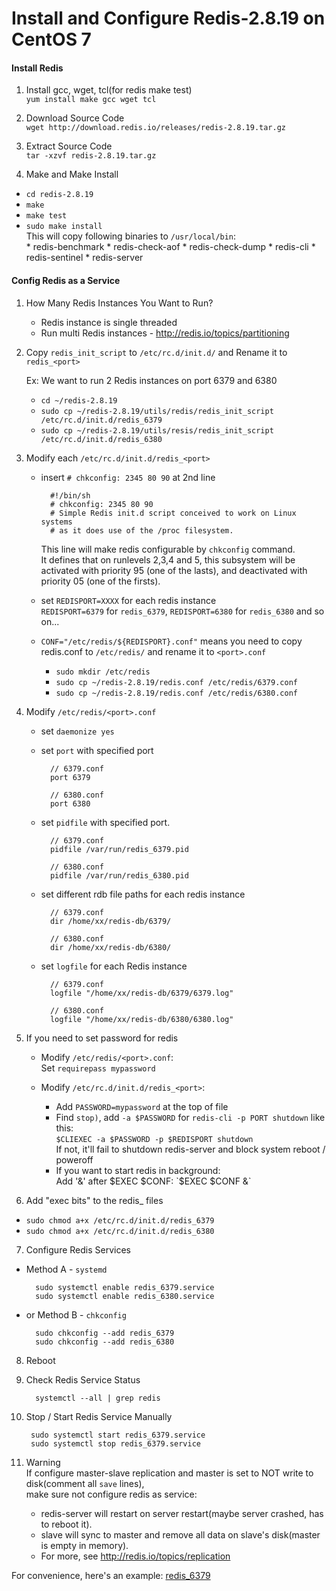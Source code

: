 
# Install and Configure Redis-2.8.19 on CentOS 7

#### Install Redis

1. Install gcc, wget, tcl(for redis make test)  
`yum install make gcc wget tcl`

2. Download Source Code  
`wget http://download.redis.io/releases/redis-2.8.19.tar.gz`

3. Extract Source Code  
`tar -xzvf redis-2.8.19.tar.gz`

4. Make and Make Install
  * `cd redis-2.8.19`
  * `make`
  * `make test`
  * `sudo make install`  
    This will copy following binaries to `/usr/local/bin`:  
        * redis-benchmark
        * redis-check-aof
        * redis-check-dump
        * redis-cli
        * redis-sentinel
        * redis-server


#### Config Redis as a Service

1. How Many Redis Instances You Want to Run?
    * Redis instance is single threaded
    * Run multi Redis instances - <http://redis.io/topics/partitioning>

2. Copy `redis_init_script` to `/etc/rc.d/init.d/` and Rename it to `redis_<port>`  

    Ex: We want to run 2 Redis instances on port 6379 and 6380
    * `cd ~/redis-2.8.19`
    * `sudo cp ~/redis-2.8.19/utils/redis/redis_init_script /etc/rc.d/init.d/redis_6379`
    * `sudo cp ~/redis-2.8.19/utils/resis/redis_init_script /etc/rc.d/init.d/redis_6380`

3. Modify each `/etc/rc.d/init.d/redis_<port>`

    * insert `# chkconfig: 2345 80 90` at 2nd line
      
            #!/bin/sh
            # chkconfig: 2345 80 90
            # Simple Redis init.d script conceived to work on Linux systems
            # as it does use of the /proc filesystem.
  
        This line will make redis configurable by `chkconfig` command.  
        It defines that on runlevels 2,3,4 and 5, this subsystem will be activated with priority 95 (one of the lasts), and deactivated with priority 05 (one of the firsts).

    * set `REDISPORT=XXXX` for each redis instance  
        `REDISPORT=6379` for `redis_6379`, `REDISPORT=6380` for `redis_6380` and so on...

    * `CONF="/etc/redis/${REDISPORT}.conf"` means you need to copy redis.conf to `/etc/redis/` and rename it to `<port>.conf`
        * `sudo mkdir /etc/redis`
        * `sudo cp ~/redis-2.8.19/redis.conf /etc/redis/6379.conf`
        * `sudo cp ~/redis-2.8.19/redis.conf /etc/redis/6380.conf`

4. Modify `/etc/redis/<port>.conf`
    * set `daemonize yes`
    * set `port` with specified port

            // 6379.conf
            port 6379
            
            // 6380.conf
            port 6380

    * set `pidfile` with specified port.
        
            // 6379.conf
            pidfile /var/run/redis_6379.pid
 
            // 6380.conf
            pidfile /var/run/redis_6380.pid

    * set different rdb file paths for each redis instance  
        
            // 6379.conf
            dir /home/xx/redis-db/6379/

            // 6380.conf
            dir /home/xx/redis-db/6380/

    * set `logfile` for each Redis instance

            // 6379.conf
            logfile "/home/xx/redis-db/6379/6379.log"

            // 6380.conf
            logfile "/home/xx/redis-db/6380/6380.log"

5.  If you need to set password for redis
    * Modify `/etc/redis/<port>.conf`:  
      Set `requirepass mypassword`

    * Modify `/etc/rc.d/init.d/redis_<port>`:  
      * Add `PASSWORD=mypassword` at the top of file
      * Find `stop)`, add `-a $PASSWORD` for `redis-cli -p PORT shutdown` like this:  
        `$CLIEXEC -a $PASSWORD -p $REDISPORT shutdown`  
        If not, it'll fail to shutdown redis-server and block system reboot / poweroff
      * If you want to start redis in background:  
        Add '&' after $EXEC $CONF:  
        `$EXEC $CONF &`  

6. Add "exec bits" to the redis_<port> files
  * `sudo chmod a+x /etc/rc.d/init.d/redis_6379`
  * `sudo chmod a+x /etc/rc.d/init.d/redis_6380`
        
7. Configure Redis Services
  * Method A - `systemd`

          sudo systemctl enable redis_6379.service
          sudo systemctl enable redis_6380.service

  * or Method B - `chkconfig`
  
          sudo chkconfig --add redis_6379
          sudo chkconfig --add redis_6380

8. Reboot 

9. Check Redis Service Status

         systemctl --all | grep redis

10. Stop / Start Redis Service Manually

         sudo systemctl start redis_6379.service
         sudo systemctl stop redis_6379.service

11. Warning  
   If configure master-slave replication and master is set to NOT write to disk(comment all `save` lines),  
   make sure not configure redis as service: 
     * redis-server will restart on server restart(maybe server crashed, has to reboot it).
     * slave will sync to master and remove all data on slave's disk(master is empty in memory).
     * For more, see <http://redis.io/topics/replication>

For convenience, here's an example: [redis_6379](./redis_6379)
